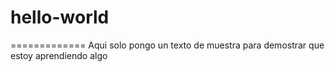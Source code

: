 # hello-world
=============
Aqui solo pongo un texto de muestra para demostrar que estoy aprendiendo algo
